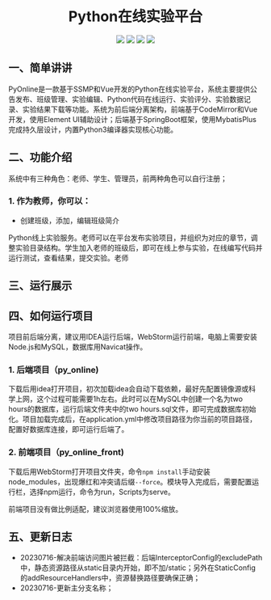 <p>
    <h1 align="center">Python在线实验平台</h1>
</p>
<p align="center">
	<img src="https://img.shields.io/badge/jdk-1.8-orange.svg"/>
    <img src="https://img.shields.io/badge/spring-2.x-yellow.svg"/>
    <img src="https://img.shields.io/badge/mybatis-3.x-blue.svg"/>
    <img src="https://img.shields.io/badge/license-MIT-brightgreen.svg"/>
</p>


## 一、简单讲讲

PyOnline是一款基于SSMP和Vue开发的Python在线实验平台，系统主要提供公告发布、班级管理、实验编辑、Python代码在线运行、实验评分、实验数据记录、实验结果下载等功能。系统为前后端分离架构，前端基于CodeMirror和Vue开发，使用Element UI辅助设计；后端基于SpringBoot框架，使用MybatisPlus完成持久层设计，内置Python3编译器实现核心功能。

## 二、功能介绍

系统中有三种角色：老师、学生、管理员，前两种角色可以自行注册；

### 1. 作为教师，你可以：

- 创建班级，添加，编辑班级简介

Python线上实验服务。老师可以在平台发布实验项目，并组织为对应的章节，调整实验目录结构。学生加入老师的班级后，即可在线上参与实验，在线编写代码并运行测试，查看结果，提交实验。老师

## 三、运行展示



## 四、如何运行项目

  项目前后端分离，建议用IDEA运行后端，WebStorm运行前端，电脑上需要安装Node.js和MySQL，数据库用Navicat操作。

### 1. 后端项目（py_online)

下载后用idea打开项目，初次加载idea会自动下载依赖，最好先配置镜像源或科学上网，这个过程可能需要1h左右。此时可以在MySQL中创建一个名为two hours的数据库，运行后端文件夹中的two hours.sql文件，即可完成数据库初始化。项目加载完成后，在application.yml中修改项目路径为你当前的项目路径，配置好数据库连接，即可运行后端了。

### 2. 前端项目（py_online_front)

下载后用WebStorm打开项目文件夹，命令`npm install`手动安装node_modules，出现爆红和冲突请后缀`--force`。模块导入完成后，需要配置运行栏，选择npm运行，命令为run，Scripts为serve。

前端项目没有做比例适配，建议浏览器使用100%缩放。

## 五、更新日志

- 20230716-解决前端访问图片被拦截：后端InterceptorConfig的excludePath中，静态资源路径从static目录内开始，即不加/static；另外在StaticConfig的addResourceHandlers中，资源替换路径要确保正确；
- 20230716-更新主分支名称；
